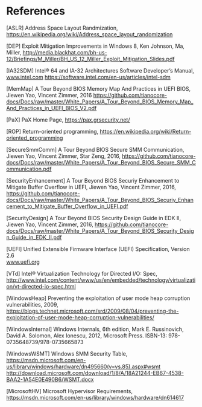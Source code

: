 # References

[ASLR] Address Space Layout Randmization, https://en.wikipedia.org/wiki/Address_space_layout_randomization

[DEP] Exploit Mitigation Improvements in Windows 8, Ken Johnson, Ma, Miller, http://media.blackhat.com/bh-us-12/Briefings/M_Miller/BH_US_12_Miller_Exploit_Mitigation_Slides.pdf 

[IA32SDM] Intel® 64 and IA-32 Architectures Software Developer’s Manual, www.intel.com https://software.intel.com/en-us/articles/intel-sdm

[MemMap] A Tour Beyond BIOS Memory Map And Practices in UEFI BIOS, Jiewen Yao, Vincent Zimmer, 2016 https://github.com/tianocore-docs/Docs/raw/master/White_Papers/A_Tour_Beyond_BIOS_Memory_Map_And_Practices_in_UEFI_BIOS_V2.pdf

[PaX] PaX Home Page, https://pax.grsecurity.net/

[ROP] Return-oriented programming, https://en.wikipedia.org/wiki/Return-oriented_programming

[SecureSmmComm] A Tour Beyond BIOS Secure SMM Communication, Jiewen Yao, Vincent Zimmer, Star Zeng, 2016, https://github.com/tianocore-docs/Docs/raw/master/White_Papers/A_Tour_Beyond_BIOS_Secure_SMM_Communication.pdf 

[SecurityEnhancement] A Tour Beyond BIOS Securiy Enhancement to Mitigate Buffer Overflow in UEFI, Jiewen Yao, Vincent Zimmer, 2016, https://github.com/tianocore-docs/Docs/raw/master/White_Papers/A_Tour_Beyond_BIOS_Securiy_Enhancement_to_Mitigate_Buffer_Overflow_in_UEFI.pdf

[SecurityDesign] A Tour Beyond BIOS Security Design Guide in EDK II, Jiewen Yao, Vincent Zimmer, 2016, https://github.com/tianocore-docs/Docs/raw/master/White_Papers/A_Tour_Beyond_BIOS_Security_Design_Guide_in_EDK_II.pdf

[UEFI] Unified Extensible Firmware Interface (UEFI) Specification, Version 2.6  
www.uefi.org 

[VTd] Intel® Virtualization Technology for Directed I/O: Spec, http://www.intel.com/content/www/us/en/embedded/technology/virtualization/vt-directed-io-spec.html

[WindowsHeap] Preventing the exploitation of user mode heap corruption vulnerabilities, 2009, https://blogs.technet.microsoft.com/srd/2009/08/04/preventing-the-exploitation-of-user-mode-heap-corruption-vulnerabilities/

[WindowsInternal] Windows Internals, 6th edition, Mark E. Russinovich, David A. Solomon, Alex Ionescu, 2012, Microsoft Press. ISBN-13: 978-0735648739/978-0735665873

[WindowsWSMT] Windows SMM Security Table, https://msdn.microsoft.com/en-us/library/windows/hardware/dn495660(v=vs.85).aspx#wsmt
http://download.microsoft.com/download/1/8/A/18A21244-EB67-4538-BAA2-1A54E0E490B6/WSMT.docx 

[MicrosoftHV] Microsoft Hypervisor Requirements, https://msdn.microsoft.com/en-us/library/windows/hardware/dn614617 


 
